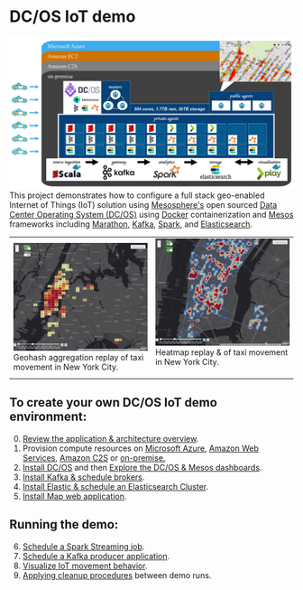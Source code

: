# DC/OS IoT demo
<img src="docs/0-overview/architecture.jpg"/>
This project demonstrates how to configure a full stack geo-enabled Internet of Things (IoT) solution using <a href="https://mesosphere.com/">Mesosphere's</a> open sourced <a href="https://dcos.io/">Data Center Operating System (DC/OS)</a> using <a href="https://www.docker.com/">Docker</a> containerization and <a href="http://mesos.apache.org/">Mesos</a> frameworks including <a href="https://mesosphere.github.io/marathon/">Marathon</a>, <a href="http://kafka.apache.org/">Kafka</a>, <a href="http://spark.apache.org/">Spark</a>, and <a href="http://elasticsearch.mesosframeworks.com/">Elasticsearch</a>.<br>  <!-- To see the DC/OS IoT demo in action click on the video link below.<br> -->
<center><table><tr><td width="50%"><img src="docs/9-visual/02.gif"><br>Geohash aggregation replay of taxi movement in New York City.</td><td width="50%"><img src="docs/9-visual/03.gif"><br>Heatmap replay & of taxi movement in New York City.<br><br></td></tr></table></center>
<!-- <center><a href="https://youtu.be/tOPmPIHuV-o"><img src="docs/0-overview//dcos-iot-demo-screenshot.jpg" height="75%" width="75%" ></a></center> -->

## To create your own DC/OS IoT demo environment:
0. <a href="docs/0-overview/README.md">Review the application & architecture overview</a>.<br>
1. Provision compute resources on <a href="docs/1-azure/README.md">Microsoft Azure</a>, <a href="docs/1-amazon/README.md">Amazon Web Services</a>, <a href="docs/1-amazon-c2s/README.md">Amazon C2S</a> or <a href="docs/1-on-premise/README.md">on-premise.</a><br>
2. <a href="docs/2-install/README.md">Install DC/OS</a> and then <a href="docs/3-explore/README.md">Explore the DC/OS & Mesos dashboards</a>.<br>
3. <a href="docs/4-kafka/README.md">Install Kafka & schedule brokers</a>.<br>
4. <a href="docs/5-elasticsearch/README.md">Install Elastic & schedule an Elasticsearch Cluster</a>.<br>
5. <a href="docs/6-webapp/README.md">Install Map web application</a>.<br>

## Running the demo:
6. <a href="docs/7-stream/README.md">Schedule a Spark Streaming job</a>.<br>
7. <a href="docs/8-source/README.md">Schedule a Kafka producer application</a>.<br>
8. <a href="docs/9-visual/README.md">Visualize IoT movement behavior</a>.<br>
9. <a href="docs/10-cleanup/README.md">Applying cleanup procedures</a> between demo runs.
